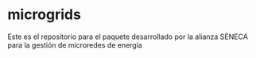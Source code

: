 # microgrids
Este es el repositorio para el paquete desarrollado por la alianza SÉNECA para la gestión de microredes de energía
